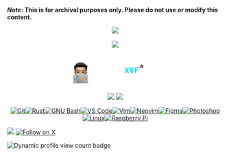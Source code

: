 <strong>*Note*: This is for archival purposes only. Please do not use or modify this content.</strong>

<p align="center">
  <img src="https://user-images.githubusercontent.com/74038190/212744287-14f66c13-5458-40dc-9244-8ff533fc8f4a.gif">
</p>

<p align="center">
  <img src="https://github.com/aayushx402/images/blob/main/github-gifs/241763891-7bb1e704-6026-48f9-8435-2f4d40101348.gif">
</p>

<p align="center">
  <a href="https://chalisehari.com.np" target="_blank" rel="noreferrer"><img src="https://github.com/aayushx402/Linux-Background/blob/main/logo/20240804_005103.png"></a>
</p>

<p align="center">
  <img src="https://img.shields.io/badge/OS-LINUX-E95420?style=for-the-badge&logo=linux&logoColor=white" />
  <img src="https://img.shields.io/badge/DISTRO-ARCH-1793D1?style=for-the-badge&logo=arch-linux&logoColor=white" />
</p>

<p align="center">
<a href="https://git-scm.com/" target="_blank" rel="noreferrer"><img src="https://raw.githubusercontent.com/danielcranney/readme-generator/main/public/icons/skills/git-colored.svg" width="36" height="36" alt="Git" /></a><a href="https://www.rust-lang.org/" target="_blank" rel="noreferrer"><img src="https://raw.githubusercontent.com/danielcranney/readme-generator/main/public/icons/skills/rust-colored.svg" width="36" height="36" alt="Rust" /></a><a href="https://www.gnu.org/software/bash/" target="_blank" rel="noreferrer"><img src="https://raw.githubusercontent.com/danielcranney/readme-generator/main/public/icons/skills/gnubash.svg" width="36" height="36" alt="GNU Bash" /></a><a href="https://code.visualstudio.com/" target="_blank" rel="noreferrer"><img src="https://raw.githubusercontent.com/danielcranney/readme-generator/main/public/icons/skills/visualstudiocode.svg" width="36" height="36" alt="VS Code" /></a><a href="https://www.vim.org/" target="_blank" rel="noreferrer"><img src="https://raw.githubusercontent.com/danielcranney/readme-generator/main/public/icons/skills/vim.svg" width="36" height="36" alt="Vim" /></a><a href="https://neovim.io/" target="_blank" rel="noreferrer"><img src="https://raw.githubusercontent.com/danielcranney/readme-generator/main/public/icons/skills/neovim.svg" width="36" height="36" alt="Neovim" /></a><a href="https://www.figma.com/" target="_blank" rel="noreferrer"><img src="https://raw.githubusercontent.com/danielcranney/readme-generator/main/public/icons/skills/figma-colored.svg" width="36" height="36" alt="Figma" /></a><a href="https://www.adobe.com/uk/products/photoshop.html" target="_blank" rel="noreferrer"><img src="https://raw.githubusercontent.com/danielcranney/readme-generator/main/public/icons/skills/photoshop-colored.svg" width="36" height="36" alt="Photoshop" /></a><a href="https://www.linux.org" target="_blank" rel="noreferrer"><img src="https://raw.githubusercontent.com/danielcranney/readme-generator/main/public/icons/skills/linux-colored.svg" width="36" height="36" alt="Linux" /></a><a href="https://www.raspberrypi.org/" target="_blank" rel="noreferrer"><img src="https://raw.githubusercontent.com/danielcranney/readme-generator/main/public/icons/skills/raspberrypi-colored.svg" width="36" height="36" alt="Raspberry Pi" /></a>
</p>

<a href="https://www.github.com/aayushx402" target="_blank" rel="noreferrer"><img
src="https://img.shields.io/github/followers/aayushx402?logo=github&style=for-the-badge&color=22c55e&labelColor=181824" /></a>  <a href="https://www.x.com/aayushxvf" target="_blank" rel="noreferrer">
  <img src="https://img.shields.io/badge/Follow%20on%20X-%23000000.svg?logo=x&style=for-the-badge&labelColor=black&color=22c55e&logoColor=white" alt="Follow on X" />
</a>

<img src="https://img.shields.io/badge/dynamic/json?color=6A0DAD&label=Profile%20Views&query=value&url=https://visitor-badge.laobi.icu/badge?page_id=aayushx402.aayushx402&style=for-the-badge" alt="Dynamic profile view count badge" />


